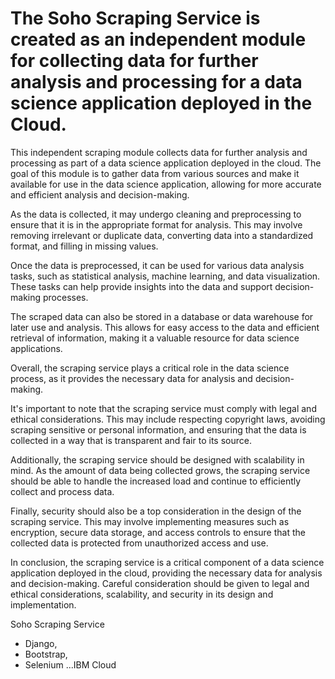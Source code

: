 # The Soho Scraping Service is created as an independent module for collecting data for further analysis and processing for a data science application deployed in the Cloud.

This independent scraping module collects data for further analysis and processing as part of a data science application deployed in the cloud. The goal of this module is to gather data from various sources and make it available for use in the data science application, allowing for more accurate and efficient analysis and decision-making.

As the data is collected, it may undergo cleaning and preprocessing to ensure that it is in the appropriate format for analysis. This may involve removing irrelevant or duplicate data, converting data into a standardized format, and filling in missing values.

Once the data is preprocessed, it can be used for various data analysis tasks, such as statistical analysis, machine learning, and data visualization. These tasks can help provide insights into the data and support decision-making processes.

The scraped data can also be stored in a database or data warehouse for later use and analysis. This allows for easy access to the data and efficient retrieval of information, making it a valuable resource for data science applications.

Overall, the scraping service plays a critical role in the data science process, as it provides the necessary data for analysis and decision-making.

It's important to note that the scraping service must comply with legal and ethical considerations. This may include respecting copyright laws, avoiding scraping sensitive or personal information, and ensuring that the data is collected in a way that is transparent and fair to its source.

Additionally, the scraping service should be designed with scalability in mind. As the amount of data being collected grows, the scraping service should be able to handle the increased load and continue to efficiently collect and process data.

Finally, security should also be a top consideration in the design of the scraping service. This may involve implementing measures such as encryption, secure data storage, and access controls to ensure that the collected data is protected from unauthorized access and use.

In conclusion, the scraping service is a critical component of a data science application deployed in the cloud, providing the necessary data for analysis and decision-making. Careful consideration should be given to legal and ethical considerations, scalability, and security in its design and implementation.

Soho Scraping Service 

- Django,
- Bootstrap,
- Selenium
...IBM Cloud
